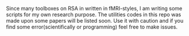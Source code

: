 Since many toolboxes on RSA in written in fMRI-styles, I am writing some scripts for my own research purpose. The utilities codes in this repo was made upon some papers will be listed soon. Use it with caution and if you find some error(scientifically or programming) feel free to make issues.
